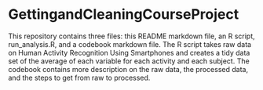 GettingandCleaningCourseProject
===============================
This repository contains three files: this README markdown file, an R script, run_analysis.R, and a codebook markdown file.
The R script takes raw data on Human Activity Recognition Using Smartphones and creates a tidy data set of the average of each variable for each activity and each subject. The codebook contains more description on the raw data, the processed data, and the steps to get from raw to processed. 

